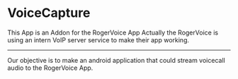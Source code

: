 # VoiceCapture 
This App is an Addon for the RogerVoice App
Actually the RogerVoice is using an intern VoIP server service to make their app working.

---
Our objective is to make an android application that could stream voicecall audio to the RogerVoice App.

